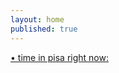 ```yaml
---
layout: home
published: true
---
```

<a href="https://en.wikipedia.org/wiki/Pisa" id="time_is_link" rel="nofollow" style="font-size:14px">• time in pisa right now:</a>
<span id="Pisa_z723" style="font-size:14px"></span>
<script src="//widget.time.is/t.js"></script>
<script>
time_is_widget.init({Pisa_z723:{}});
</script>